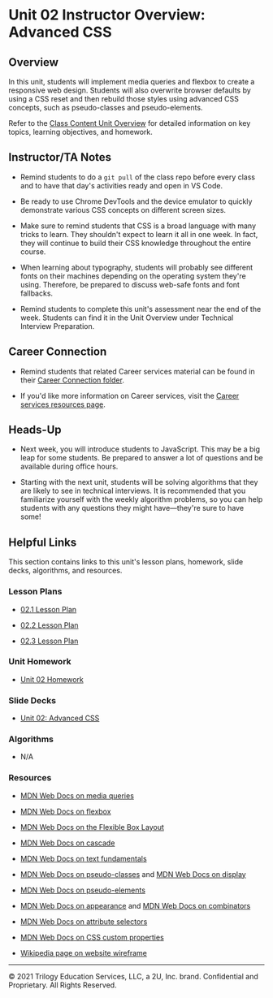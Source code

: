 # Unit 02 Instructor Overview: Advanced CSS

## Overview

In this unit, students will implement media queries and flexbox to create a responsive web design. Students will also overwrite browser defaults by using a CSS reset and then rebuild those styles using advanced CSS concepts, such as pseudo-classes and pseudo-elements.

Refer to the [Class Content Unit Overview](../../../01-Class-Content/02-Advanced-CSS/README.md) for detailed information on key topics, learning objectives, and homework.

## Instructor/TA Notes

* Remind students to do a `git pull` of the class repo before every class and to have that day's activities ready and open in VS Code. 

* Be ready to use Chrome DevTools and the device emulator to quickly demonstrate various CSS concepts on different screen sizes.

* Make sure to remind students that CSS is a broad language with many tricks to learn. They shouldn't expect to learn it all in one week. In fact, they will continue to build their CSS knowledge throughout the entire course.

* When learning about typography, students will probably see different fonts on their machines depending on the operating system they're using. Therefore, be prepared to discuss web-safe fonts and font fallbacks.

* Remind students to complete this unit's assessment near the end of the week. Students can find it in the Unit Overview under Technical Interview Preparation.

## Career Connection

* Remind students that related Career services material can be found in their [Career Connection folder](../../../01-Class-Content/02-Advanced-CSS/04-Career-Connection/README.md).

* If you'd like more information on Career services, visit the [Career services resources page](https://careernetwork.2u.com/).

## Heads-Up

* Next week, you will introduce students to JavaScript. This may be a big leap for some students. Be prepared to answer a lot of questions and be available during office hours. 

* Starting with the next unit, students will be solving algorithms that they are likely to see in technical interviews. It is recommended that you familiarize yourself with the weekly algorithm problems, so you can help students with any questions they might have&mdash;they're sure to have some!

## Helpful Links

This section contains links to this unit's lesson plans, homework, slide decks, algorithms, and resources.

### Lesson Plans

  * [02.1 Lesson Plan](01-Day_Responsive-Design/02.1-LESSON-PLAN.md)

  * [02.2 Lesson Plan](02-Day_Pseudo-Resets/02.2-LESSON-PLAN.md)
  
  * [02.3 Lesson Plan](03-Day_Selectors-Variables/02.3-LESSON-PLAN.md)

### Unit Homework

  * [Unit 02 Homework](../../../01-Class-Content/02-Advanced-CSS/02-Homework)

### Slide Decks

  * [Unit 02: Advanced CSS](https://docs.google.com/presentation/d/1ZQE4ze6uHbYu-M-oQ3UBfqTkCGfhHU6ZhLDL8rN-3fg/edit?usp=sharing)

### Algorithms

  * N/A

### Resources

  * [MDN Web Docs on media queries](https://developer.mozilla.org/en-US/docs/Web/CSS/Media_Queries/Using_media_queries)

  * [MDN Web Docs on flexbox](https://developer.mozilla.org/en-US/docs/Web/CSS/CSS_Flexible_Box_Layout/Basic_Concepts_of_Flexbox)

  * [MDN Web Docs on the Flexible Box Layout](https://developer.mozilla.org/en-US/docs/Web/CSS/CSS_Flexible_Box_Layout)

  * [MDN Web Docs on cascade](https://developer.mozilla.org/en-US/docs/Learn/CSS/Building_blocks/Cascade_and_inheritance)

  * [MDN Web Docs on text fundamentals](https://developer.mozilla.org/en-US/docs/Learn/CSS/Styling_text/Fundamentals)

  * [MDN Web Docs on pseudo-classes](https://developer.mozilla.org/en-US/docs/Web/CSS/Pseudo-classes) and [MDN Web Docs on display](https://developer.mozilla.org/en-US/docs/Web/CSS/display)

  * [MDN Web Docs on pseudo-elements](https://developer.mozilla.org/en-US/docs/Web/CSS/Pseudo-elements)

  * [MDN Web Docs on appearance](https://developer.mozilla.org/en-US/docs/Web/CSS/appearance) and [MDN Web Docs on combinators](https://developer.mozilla.org/en-US/docs/Learn/CSS/Building_blocks/Selectors/Combinators)

  * [MDN Web Docs on attribute selectors](https://developer.mozilla.org/en-US/docs/Web/CSS/Attribute_selectors)

  * [MDN Web Docs on CSS custom properties](https://developer.mozilla.org/en-US/docs/Web/CSS/Using_CSS_custom_properties)

  * [Wikipedia page on website wireframe](https://en.wikipedia.org/wiki/Website_wireframe)

---
© 2021 Trilogy Education Services, LLC, a 2U, Inc. brand. Confidential and Proprietary. All Rights Reserved.
